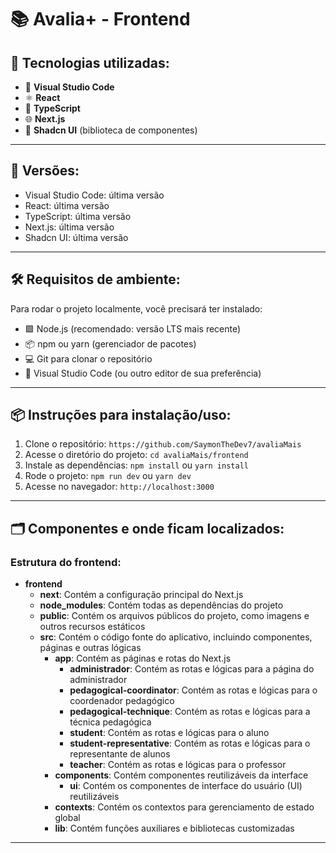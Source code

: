 # 📚 Avalia+ - Frontend

## 🚀 Tecnologias utilizadas:

- 🧠 **Visual Studio Code**
- ⚛️ **React**
- 🔷 **TypeScript**
- 🌐 **Next.js**
- 🧱 **Shadcn UI** (biblioteca de componentes)

---

## 🧩 Versões:

- Visual Studio Code: última versão
- React: última versão
- TypeScript: última versão
- Next.js: última versão
- Shadcn UI: última versão

---

## 🛠️ Requisitos de ambiente:

Para rodar o projeto localmente, você precisará ter instalado:

- 🟩 Node.js (recomendado: versão LTS mais recente)
- 📦 npm ou yarn (gerenciador de pacotes)
- 💻 Git para clonar o repositório
- 🧠 Visual Studio Code (ou outro editor de sua preferência)

---

## 📦 Instruções para instalação/uso:

1. Clone o repositório: `https://github.com/SaymonTheDev7/avaliaMais`
2. Acesse o diretório do projeto: `cd avaliaMais/frontend`
3. Instale as dependências: `npm install` ou `yarn install`
4. Rode o projeto: `npm run dev` ou `yarn dev`
5. Acesse no navegador: `http://localhost:3000`

---

## 🗂️ Componentes e onde ficam localizados:

### Estrutura do **frontend**:

- **frontend**  
  - **next**: Contém a configuração principal do Next.js  
  - **node_modules**: Contém todas as dependências do projeto  
  - **public**: Contém os arquivos públicos do projeto, como imagens e outros recursos estáticos  
  - **src**: Contém o código fonte do aplicativo, incluindo componentes, páginas e outras lógicas  
    - **app**: Contém as páginas e rotas do Next.js  
      - **administrador**: Contém as rotas e lógicas para a página do administrador  
      - **pedagogical-coordinator**: Contém as rotas e lógicas para o coordenador pedagógico  
      - **pedagogical-technique**: Contém as rotas e lógicas para a técnica pedagógica  
      - **student**: Contém as rotas e lógicas para o aluno  
      - **student-representative**: Contém as rotas e lógicas para o representante de alunos  
      - **teacher**: Contém as rotas e lógicas para o professor  
    - **components**: Contém componentes reutilizáveis da interface  
      - **ui**: Contém os componentes de interface do usuário (UI) reutilizáveis  
    - **contexts**: Contém os contextos para gerenciamento de estado global  
    - **lib**: Contém funções auxiliares e bibliotecas customizadas

---